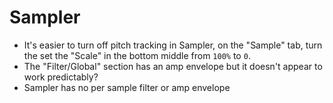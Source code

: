 # Sampler

- It's easier to turn off pitch tracking in Sampler, on the "Sample" tab, turn the set the "Scale" in the bottom middle from `100%` to `0`.
- The "Filter/Global" section has an amp envelope but it doesn't appear to work predictably?
- Sampler has no per sample filter or amp envelope
